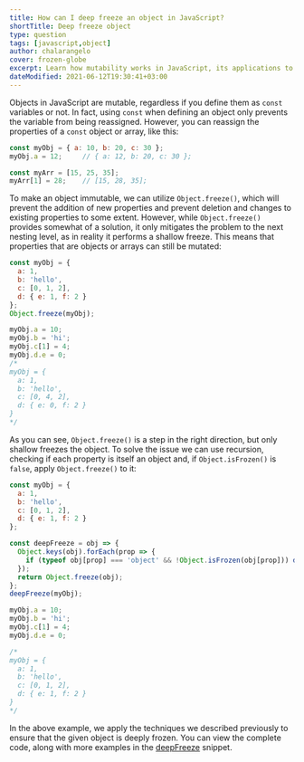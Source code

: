 ```yaml
---
title: How can I deep freeze an object in JavaScript?
shortTitle: Deep freeze object
type: question
tags: [javascript,object]
author: chalarangelo
cover: frozen-globe
excerpt: Learn how mutability works in JavaScript, its applications to objects and how you can properly freeze them to make them constant.
dateModified: 2021-06-12T19:30:41+03:00
---
```


Objects in JavaScript are mutable, regardless if you define them as `const` variables or not. In fact, using `const` when defining an object only prevents the variable from being reassigned. However, you can reassign the properties of a `const` object or array, like this:

```js
const myObj = { a: 10, b: 20, c: 30 };
myObj.a = 12;     // { a: 12, b: 20, c: 30 };

const myArr = [15, 25, 35];
myArr[1] = 28;    // [15, 28, 35];
```

To make an object immutable, we can utilize `Object.freeze()`, which will prevent the addition of new properties and prevent deletion and changes to existing properties to some extent. However, while `Object.freeze()` provides somewhat of a solution, it only mitigates the problem to the next nesting level, as in reality it performs a shallow freeze. This means that properties that are objects or arrays can still be mutated:

```js
const myObj = {
  a: 1,
  b: 'hello',
  c: [0, 1, 2],
  d: { e: 1, f: 2 }
};
Object.freeze(myObj);

myObj.a = 10;
myObj.b = 'hi';
myObj.c[1] = 4;
myObj.d.e = 0;
/*
myObj = {
  a: 1,
  b: 'hello',
  c: [0, 4, 2],
  d: { e: 0, f: 2 }
}
*/
```

As you can see, `Object.freeze()` is a step in the right direction, but only shallow freezes the object. To solve the issue we can use recursion, checking if each property is itself an object and, if `Object.isFrozen()` is `false`, apply `Object.freeze()` to it:

```js
const myObj = {
  a: 1,
  b: 'hello',
  c: [0, 1, 2],
  d: { e: 1, f: 2 }
};

const deepFreeze = obj => {
  Object.keys(obj).forEach(prop => {
    if (typeof obj[prop] === 'object' && !Object.isFrozen(obj[prop])) deepFreeze(obj[prop]);
  });
  return Object.freeze(obj);
};
deepFreeze(myObj);

myObj.a = 10;
myObj.b = 'hi';
myObj.c[1] = 4;
myObj.d.e = 0;

/*
myObj = {
  a: 1,
  b: 'hello',
  c: [0, 1, 2],
  d: { e: 1, f: 2 }
}
*/
```

In the above example, we apply the techniques we described previously to ensure that the given object is deeply frozen. You can view the complete code, along with more examples in the [deepFreeze](/js/s/deep-freeze) snippet.
